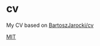 # cv

My CV based on [BartoszJarocki/cv](https://github.com/BartoszJarocki/cv)

[MIT](https://choosealicense.com/licenses/mit/)

